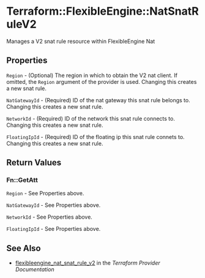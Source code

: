 # Terraform::FlexibleEngine::NatSnatRuleV2

Manages a V2 snat rule resource within FlexibleEngine Nat

## Properties

`Region` - (Optional) The region in which to obtain the V2 nat client. If omitted, the `Region` argument of the provider is used. Changing this creates a new snat rule.

`NatGatewayId` - (Required) ID of the nat gateway this snat rule belongs to. Changing this creates a new snat rule.

`NetworkId` - (Required) ID of the network this snat rule connects to. Changing this creates a new snat rule.

`FloatingIpId` - (Required) ID of the floating ip this snat rule connets to. Changing this creates a new snat rule.


## Return Values

### Fn::GetAtt

`Region` - See Properties above.

`NatGatewayId` - See Properties above.

`NetworkId` - See Properties above.

`FloatingIpId` - See Properties above.

## See Also

* [flexibleengine_nat_snat_rule_v2](https://www.terraform.io/docs/providers/flexibleengine/r/nat_snat_rule_v2.html) in the _Terraform Provider Documentation_